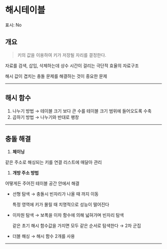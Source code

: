 # 해시테이블

표시: No

## 개요

> 키의 값을 이용하여 키가 저장될 자리를 결정한다.
> 

자료를 검색, 삽입, 삭제하는데 상수 시간이 걸리는 극단적 효율의 자료구조

해시 값이 겹치는 충돌 문제를 해결하는 것이 중요한 문제

---

## 해시 함수

1. 나누기 방법 → 테이블 크기 보다 큰 수를 테이블 크기 범위에 들어오도록 수축
2. 곱하기 방법 → 나누기와 반대로 팽창

---

## 충돌 해결

1. **체이닝**

같은 주소로 해싱되는 키를 연결 리스트에 매달아 관리

1. **개방 주소 방법**

어떻게든 주어진 테이블 공간 안에서 해결

- 선형 탐색 → 충돌시 빈자리가 나올 때 까지 이동
    
    특정 영역에 키가 몰릴 때 치명적으로 성능이 떨어진다
    
- 이차원 탐색 → 보폭을 이차 함수에 의해 넓혀가며 빈자리 탐색
    
    같은 초기 해시 함수값을 가지면 모두 같은 순서로 탐색한다 → 2차 군집
    
- 더블 해싱 → 해시 함수 2개를 사용

---